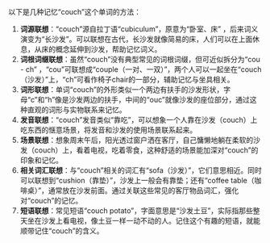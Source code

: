 以下是几种记忆“couch”这个单词的方法：
1. **词源联想**：“couch”源自拉丁语“cubiculum”，原意为“卧室、床” ，后来词义演变为“长沙发”。可以联想在古代，长沙发就像简易的床，人们可以在上面休息，从床的概念延伸到沙发，帮助记忆词义。
2. **词根词缀联想**：虽然“couch”没有典型常见的词根词缀，但可近似拆分为“cou - ch” ，“cou”可联想成“couple（一对、一双）”，两个人可以一起坐在“couch（沙发）”上，“ch”可看作椅子chair的一部分，辅助记忆与坐具相关。
3. **词形联想**：单词“couch”的外形类似一个两边有扶手的沙发形状，字母“c”和“h”像是沙发两边的扶手，中间的“ouc”就像沙发的座位部分，通过这种直观的词形与实物联系来记忆。
4. **发音联想**：“couch”发音类似“靠吃”，可以想象一个人靠在沙发（couch）上吃东西的惬意场景，将发音和沙发的使用场景联系起来。
5. **场景联想**：想象周末午后，阳光透过窗户洒在客厅，自己慵懒地躺在柔软的沙发（couch）上，看着电视，吃着零食，这种舒适的场景能加深对“couch”的印象和记忆。
6. **相关词汇联想**：与“couch”相关的词汇有“sofa（沙发）”，它们意思相近。同时可以联想到“cushion（靠垫）”，沙发上一般会有靠垫；还有“coffee table（咖啡桌）”，通常放在沙发前面。通过关联这些常见的客厅物品词汇，强化对“couch”的记忆。
7. **短语联想**：常见短语“couch potato”，字面意思是“沙发土豆”，实际指那些整天坐在沙发上看电视，像土豆一样一动不动的人。记住这个有趣的短语，就能顺带记住“couch”的含义。 